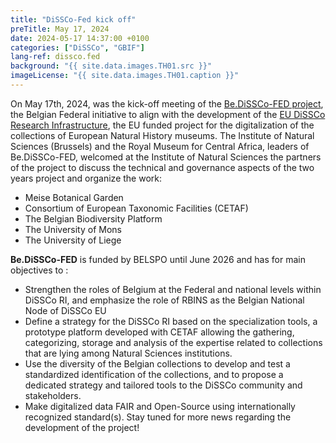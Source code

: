 ```yaml
---
title: "DiSSCo-Fed kick off"
preTitle: May 17, 2024
date: 2024-05-17 14:37:00 +0100
categories: ["DiSSCo", "GBIF"]
lang-ref: dissco.fed
background: "{{ site.data.images.TH01.src }}"
imageLicense: "{{ site.data.images.TH01.caption }}"
---
```


On May 17th, 2024, was the kick-off meeting of the [Be.DiSSCo-FED project](https://www.belspo.be/belspo/ESFRI-FED/project_fr.stm#BE_DISSCo_FED), the Belgian Federal initiative to align with the development of the [EU DiSSCo Research Infrastructure](https://www.dissco.eu/), the EU funded project for the digitalization of the collections of European Natural History museums.  The Institute of Natural Sciences (Brussels) and the Royal Museum for Central Africa, leaders of Be.DiSSCo-FED, welcomed at the Institute of Natural Sciences the partners of the project to discuss the technical and governance aspects of the two years project and organize the work:
  - Meise Botanical Garden
  - Consortium of European Taxonomic Facilities (CETAF)
  - The Belgian Biodiversity Platform
  - The University of Mons
  - The University of Liege

**Be.DiSSCo-FED** is funded by BELSPO until June 2026 and has for main objectives to :
 * Strengthen the roles of Belgium at the Federal and national levels within DiSSCo RI, and emphasize the role of RBINS as the Belgian National Node of DiSSCo EU
 * Define a strategy for the DiSSCo RI based on the specialization tools, a prototype platform developed with CETAF allowing the gathering, categorizing, storage and analysis of the expertise related to collections that are lying among Natural Sciences institutions.
* Use the diversity of the Belgian collections to develop and test a standardized identification of the collections, and to propose a dedicated strategy and tailored tools to the DiSSCo community and stakeholders.​
* Make digitalized data FAIR and Open-Source using internationally recognized standard(s).
Stay tuned for more news regarding the development of the project!
